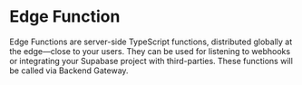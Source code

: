 # Edge Function

Edge Functions are server-side TypeScript functions, distributed globally at the edge—close to your users. They can be used for listening to webhooks or integrating your Supabase project with third-parties.
These functions will be called via Backend Gateway.
